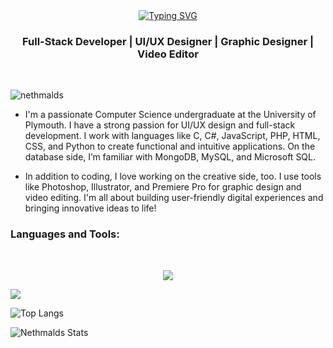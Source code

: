 
<center><a href="https://git.io/typing-svg"><img src="https://readme-typing-svg.demolab.com?font=Fira+Code&size=30&pause=1000&center=true&vCenter=true&random=false&width=800&lines=Hi%F0%9F%91%8B+I'm+Dasun+Sri+Nethmal" alt="Typing SVG" /></a></center>
<h3 align="center">Full-Stack Developer | UI/UX Designer | Graphic Designer | Video Editor </h3>
<br/>
<p align="left"> <img src="https://komarev.com/ghpvc/?username=nethmalds&label=Profile%20views&color=0e75b6&style=flat" alt="nethmalds" /> </p>



- I'm a passionate Computer Science undergraduate at the University of Plymouth. I have a strong passion for UI/UX design and full-stack development. I work with languages like C, C#, JavaScript, PHP, HTML, CSS, and Python to create functional and intuitive applications. On the database side, I’m familiar with MongoDB, MySQL, and Microsoft SQL.

- In addition to coding, I love working on the creative side, too. I use tools like Photoshop, Illustrator, and Premiere Pro for graphic design and video editing. I'm all about building user-friendly digital experiences and bringing innovative ideas to life!

<h3 align="left">Languages and Tools:</h3>

<br/>



<p align="center">
  <a href="https://skillicons.dev">
<img src="https://skillicons.dev/icons?i=html,css,js,java,react,nodejs,php,py,c,cs,dotnet,azure,git,github,tailwind,bootstrap,mysql,mongodb,vscode,aws,visualstudio,figma,photoshop,illustrator,premiere pro,adobe&theme=dark&perline=5"/>
 </a>
</p>
<!--<img src="https://github-readme-stats.vercel.app/api/top-langs/?username=nethmalds&theme=highcontrast&layout=compact&langs_count=5&hide_border=true" alt="Top Languages">-->
<img  align="center"  src="https://github-readme-stats.anuraghazra1.vercel.app/api/top-langs/?username=nethmalds&theme=highcontrast&hide_border=false&no-bg=true&no-frame=true&langs_count=10"/>

![Top Langs](https://streak-stats.demolab.com?user=nethmalds&theme=highcontrast&hide_border=true)
 
![Nethmalds Stats](https://github-readme-stats.vercel.app/api?username=nethmalds&theme=highcontrast&show_icons=true&hide_border=true&count_private=true&show=prs_merged_percentage)

